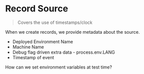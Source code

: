 # Record Source

> Covers the use of timestamps/clock

When we create records, we provide metadata about the source.

- Deployed Environment Name
- Machine Name
- Debug flag driven extra data - process.env.LANG
- Timestamp of event

How can we set environment variables at test time?
